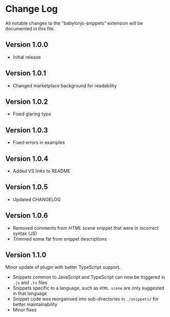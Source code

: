 # Change Log

All notable changes to the "babylonjs-snippets" extension will be documented in this file.

## Version 1.0.0

- Initial release

## Version 1.0.1

- Changed marketplace background for readability

## Version 1.0.2

- Fixed glaring typo

## Version 1.0.3

- Fixed errors in examples

## Version 1.0.4

- Added VS links to README

## Version 1.0.5

- Updated CHANGELOG

## Version 1.0.6

- Removed comments from *HTML scene* snippet that were in incorrect syntax (JS)
- Trimmed some fat from snippet descriptions

## Version 1.1.0

Minor update of plugin with better TypeScript support.

- Snippets common to JavaScript and TypeScript can now be triggered in `.js` and `.ts` files
- Snippets specific to a language, such as `HTML scene` are only suggested in that language
- Snippet code was reorganised into sub-directories in `./snippets/` for better maintainability
- Minor fixes


